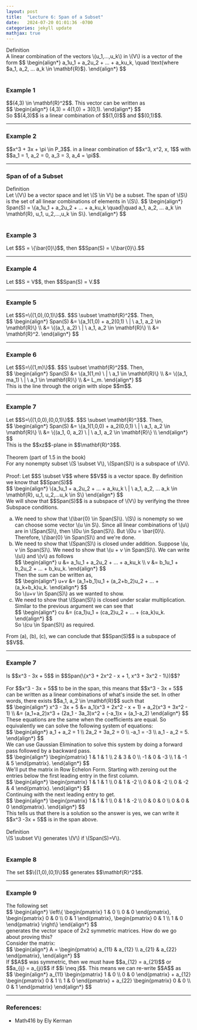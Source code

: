 ```yaml
---
layout: post
title:  "Lecture 6: Span of a Subset"
date:   2024-07-20 01:01:36 -0700
categories: jekyll update
mathjax: true
---
```


<div class="bdiv">
Definition
</div>
<div class="bbdiv">
A linear combination of the vectors \(u_1,...,u_k\) in \(V\) is a vector of the form
$$
\begin{align*}
a_1u_1 + a_2u_2 + ... + a_ku_k, \quad \text{where $a_1, a_2, ... a_k \in \mathbf{R}$}.
\end{align*}
$$
</div>
<br>
<!------------------------------------------------------------------------------------>
<h3>Example 1</h3>
$$(4,3) \in \mathbf{R}^2$$. This vector can be written as
<div>
$$
\begin{align*}
(4,3) = 4(1,0) + 3(0,1).
\end{align*}
$$
</div>
So $$(4,3)$$ is a linear combination of $$(1,0)$$ and $$(0,1)$$.
<hr>

<!------------------------------------------------------------------------------------>
<h3>Example 2</h3>
$$x^3 + 3x + \pi \in P_3$$. in a linear combination of $$x^3, x^2, x, 1$$ with $$a_1 = 1, a_2 = 0, a_3 = 3, a_4 = \pi$$.
<hr>

<!------------------------------------------------------------------------------------>
<h3>Span of of a Subset</h3>
<div class="bdiv">
Definition
</div>
<div class="bbdiv">
Let \(V\) be a vector space and let \(S \in V\) be a subset. The span of \(S\) is the set of all linear combinations of elements in \(S\).
$$
\begin{align*}
Span(S) = \{a_1u_1 + a_2u_2 + ... + a_ku_k \quad|\quad a_1, a_2, ... a_k \in \mathbf{R}, u_1, u_2,...,u_k \in S\}.
\end{align*}
$$
</div>
<br>
<!------------------------------------------------------------------------------------>
<h3>Example 3</h3>
Let $$S = \{\bar{0}\}$$, then $$Span(S) = \{\bar{0}\}.$$
<hr>

<!------------------------------------------------------------------------------------>
<h3>Example 4</h3>
Let $$S = V$$, then $$Span(S) = V.$$
<hr>

<!------------------------------------------------------------------------------------>
<h3>Example 5</h3>
Let $$S=\{(1,0),(0,1)\}$$. $$S \subset \mathbf{R}^2$$. Then,
<div>
$$
\begin{align*}
Span(S) &= \{a_1(1,0) + a_2(0,1) \ | \ a_1, a_2 \in \mathbf{R}\} \\
        &= \{(a_1, a_2) \ | \ a_1, a_2 \in \mathbf{R}\} \\
		&= \mathbf{R}^2.
\end{align*}
$$
</div>
<hr>

<!------------------------------------------------------------------------------------>
<h3>Example 6</h3>
Let $$S=\{(1,m)\}$$. $$S \subset \mathbf{R}^2$$. Then,
<div>
$$
\begin{align*}
Span(S) &= \{a_1(1,m) \ | \ a_1 \in \mathbf{R}\} \\
        &= \{(a_1, ma_1) \ | \ a_1 \in \mathbf{R}\} \\
		&= L_m.
\end{align*}
$$
</div>
This is the line through the origin with slope $$m$$.
<hr>

<!------------------------------------------------------------------------------------>
<h3>Example 7</h3>
Let $$S=\{(1,0,0),(0,0,1)\}$$. $$S \subset \mathbf{R}^3$$. Then,
<div>
$$
\begin{align*}
Span(S) &= \{a_1(1,0,0) + a_2(0,0,1) \ | \ a_1, a_2 \in \mathbf{R}\} \\
        &= \{(a_1, 0, a_2) \ | \ a_1, a_2 \in \mathbf{R}\} \\
\end{align*}
$$
</div>
This is the $$xz$$-plane in $$\mathbf{R}^3$$.
<br>
<br>
<!------------------------------------------------------------------------------------>
<div class="purdiv">
Theorem (part of 1.5 in the book)
</div>
<div class="purbdiv">
For any nonempty subset \(S \subset V\), \(Span(S)\) is a subspace of \(V\).
</div>
<br>
Proof: Let $$S \subset V$$ where $$V$$ is a vector space. By definition we know that $$Span(S)$$
<div>
$$
\begin{align*}
\{a_1u_1 + a_2u_2 + ... + a_ku_k \ | \ a_1, a_2, ... a_k \in \mathbf{R}, u_1, u_2,...u_k \in S\}
\end{align*}
$$
</div>
We will show that $$Span(S)$$ is a subspace of \(V\) by verifying the three Subspace conditions.
<ol style="list-style-type:lower-alpha">

<li>We need to show that \(\bar{0} \in Span(S)\). \(S\) is nonempty so we can choose some vector \(u \in S\). Since all linear combinations of \(u\) are in \(Span(S)\), then \(0u \in Span(S)\). But \(0u = \bar{0}\). Therefore, \(\bar{0} \in Span(S)\) and we're done.</li>


<li>We need to show that \(Span(S)\) is closed under addition. Suppose \(u, v \in Span(S)\). We need to show that \(u + v \in Span(S)\). We can write \(u\) and \(v\) as follows 
<div>
$$
\begin{align*}
u &= a_1u_1 + a_2u_2 + ... + a_ku_k \\
v &= b_1u_1 + b_2u_2 + ... + b_ku_k.
\end{align*}
$$
</div>
Then the sum can be written as,
<div>
$$
\begin{align*}
u+v &= (a_1+b_1)u_1 + (a_2+b_2)u_2 + ... + (a_k+b_k)u_k.
\end{align*}
$$
</div>
So \(u+v \in Span(S)\) as we wanted to show.
</li>

<li>We need to show that \(Span(S)\) is closed under scalar multiplication. Similar to the previous argument we can see that
<div>
$$
\begin{align*}
cu &= (ca_1)u_1 + (ca_2)u_2 + ... + (ca_k)u_k.
\end{align*}
$$
</div>
So \(cu \in Span(S)\) as required.
</li>
</ol>
From (a), (b), (c), we can conclude that $$Span(S)$$ is a subspace of $$V$$.
<hr>

<!------------------------------------------------------------------------------------>
<h3>Example 7</h3>
Is $$x^3 - 3x + 5$$ in $$Span(\{x^3 + 2x^2 - x + 1, x^3 + 3x^2 - 1\})$$?
<br>
<br>
For $$x^3 - 3x + 5$$ to be in the span, this means that $$x^3 - 3x + 5$$ can be written as a linear combinations of what's inside the set. In other words, there exists $$a_1, a_2 \in \mathbf{R}$$ such that
<div>
$$
\begin{align*}
x^3 - 3x + 5 &= a_1(x^3 + 2x^2 - x + 1) + a_2(x^3 + 3x^2 - 1) \\
			 &= (a_1+a_2)x^3 + (2a_1 - 3a_3)x^2 + (-a_1)x + (a_1-a_2)
\end{align*}
$$
</div>
These equations are the same when the coefficients are equal. So equivalently we can solve the following system of equations:
<div>
$$
\begin{align*}
a_1 + a_2 = 1 \\
2a_2 + 3a_2 = 0 \\
-a_1 = -3 \\
a_1 - a_2 = 5.
\end{align*}
$$
</div>
We can use Gaussian Elimination to solve this system by doing a forward pass followed by a backward pass.
<div>
$$
\begin{align*}
\begin{pmatrix}
1 & 1 & 1  \\
2 & 3 & 0  \\
-1 & 0 & -3 \\
1 & -1 & 5
\end{pmatrix}.
\end{align*}
$$
</div>
We'll put the matrix in Row Echelon Form. Starting with zeroing out the entries below the first leading entry in the first column.
<div>
$$
\begin{align*}
\begin{pmatrix}
1 & 1 & 1  \\
0 & 1 & -2  \\
0 & 0 & -2 \\
0 & -2 & 4
\end{pmatrix}.
\end{align*}
$$
</div>
Continuing with the next leading entry to get.
<div>
$$
\begin{align*}
\begin{pmatrix}
1 & 1 & 1  \\
0 & 1 & -2  \\
0 & 0 & 0 \\
0 & 0 & 0
\end{pmatrix}.
\end{align*}
$$
</div>
This tells us that there is a solution so the answer is yes, we can write it $$x^3 -3x + 5$$ is in the span above. 
<br>
<br>
<!------------------------------------------------------------------------------------>
<div class="bdiv">
Definition
</div>
<div class="bbdiv">
\(S \subset V\) generates \(V\) if \(Span(S)=V\).
</div>
<br>
<!------------------------------------------------------------------------------------>
<h3>Example 8</h3>
The set $$\{(1,0),(0,1)\}$$ generates $$\mathbf{R}^2$$.
<hr>

<!------------------------------------------------------------------------------------>
<h3>Example 9</h3>
The following set
<div>
$$
\begin{align*}
\left\{
\begin{pmatrix}
1 & 0 \\
0 & 0
\end{pmatrix},
\begin{pmatrix}
0 & 0 \\
0 & 1
\end{pmatrix},
\begin{pmatrix}
0 & 1 \\
1 & 0
\end{pmatrix}
\right\}
\end{align*}
$$
</div>
generates the vector space of 2x2 symmetric matrices. How do we go about proving this?
<br>
Consider the matrix:
<div>
$$
\begin{align*}
A = 
\begin{pmatrix}
a_{11} & a_{12} \\
a_{21} & a_{22}
\end{pmatrix},
\end{align*}
$$
</div>
If $$A$$ was symmetric, then we must have $$a_{12} = a_{21}$$ or $$a_{ij} = a_{ji}$$ if $$i \neq j$$. This means we can re-write $$A$$ as
<div>
$$
\begin{align*}
a_{11}
\begin{pmatrix}
1 & 0 \\
0 & 0
\end{pmatrix}
+ a_{12}
\begin{pmatrix}
0 & 1 \\
1 & 0
\end{pmatrix}
+ a_{22}
\begin{pmatrix}
0 & 0 \\
0 & 1
\end{pmatrix}
\end{align*}
$$
</div>
<hr>

<!------------------------------------------------------------------------------------>
<h3>References:</h3>
<ul>
<li>Math416 by Ely Kerman</li>
</ul>
























